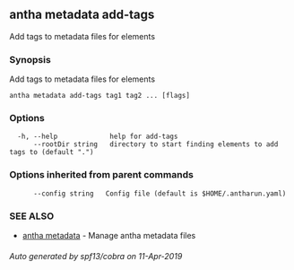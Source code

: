 ## antha metadata add-tags

Add tags to metadata files for elements

### Synopsis

Add tags to metadata files for elements

```
antha metadata add-tags tag1 tag2 ... [flags]
```

### Options

```
  -h, --help             help for add-tags
      --rootDir string   directory to start finding elements to add tags to (default ".")
```

### Options inherited from parent commands

```
      --config string   Config file (default is $HOME/.antharun.yaml)
```

### SEE ALSO

* [antha metadata](antha_metadata.md)	 - Manage antha metadata files

###### Auto generated by spf13/cobra on 11-Apr-2019
